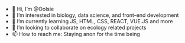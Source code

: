 - 👋 Hi, I’m @Oolsie
- 👀 I’m interested in biology, data science, and front-end development
- 🌱 I’m currently learning JS, HTML, CSS, REACT, VUE.JS and more
- 💞️ I’m looking to collaborate on ecology related projects
- 📫 How to reach me: Staying anon for the time being

<!---
Oolsie/Oolsie is a ✨ special ✨ repository because its `README.md` (this file) appears on your GitHub profile.
You can click the Preview link to take a look at your changes.
--->
